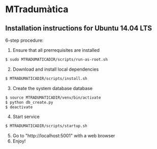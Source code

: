 # MTradumàtica

## Installation instructions for Ubuntu 14.04 LTS

6-step procedure:
1. Ensure that all prerrequisites are installed
```bash
$ sudo MTRADUMATICADIR/scripts/run-as-root.sh
```
2. Download and install local dependencies
```bash
$ MTRADUMATICADIR/scripts/install.sh
```
3. Create the system database database 
```bash
$ source MTRADUMATICADIR/venv/bin/activate
$ python db_create.py
$ deactivate
```
4. Start service

```bash
$ MTRADUMATICADIR/scripts/startup.sh
```
5. Go to "http://localhost:5001" with a web browser
6. Enjoy!
